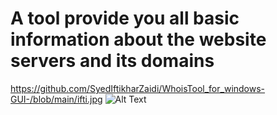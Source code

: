 # A tool provide you all basic information about the website servers and its domains
https://github.com/SyedIftikharZaidi/WhoisTool_for_windows-GUI-/blob/main/ifti.jpg
![Alt Text](https://github.com/SyedIftikharZaidi/WhoisTool_for_windows-GUI-/blob/main/ifti.jpg)
